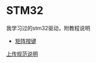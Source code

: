 # STM32
我学习过的stm32驱动，附教程说明

- [矩阵按键](https://github.com/WangTingZheng/STM32/blob/master/%E7%9F%A9%E9%98%B5%E6%8C%89%E9%94%AE%20key/%E7%9F%A9%E9%98%B5%E6%8C%89%E9%94%AE.md)

[上传规范说明](https://github.com/WangTingZheng/STM32/blob/master/help.md)

